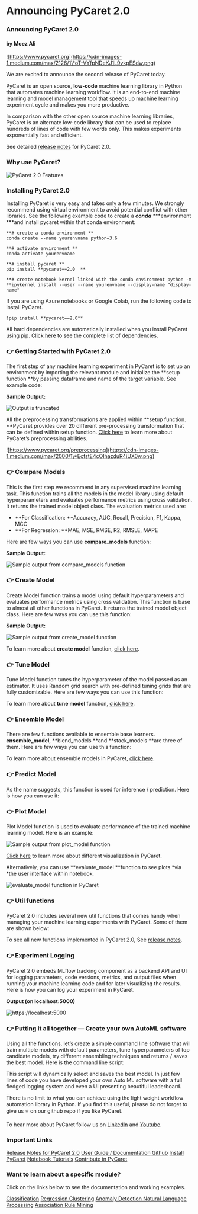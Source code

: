 # Announcing PyCaret 2.0

### Announcing PyCaret 2.0

#### by Moez Ali

![https://www.pycaret.org](https://cdn-images-1.medium.com/max/2126/1\*oT-VYfpNDeKJ1L9vkpESdw.png)

We are excited to announce the second release of PyCaret today.

PyCaret is an open source, **low-code** machine learning library in Python that automates machine learning workflow. It is an end-to-end machine learning and model management tool that speeds up machine learning experiment cycle and makes you more productive.

In comparison with the other open source machine learning libraries, PyCaret is an alternate low-code library that can be used to replace hundreds of lines of code with few words only. This makes experiments exponentially fast and efficient.

See detailed [release notes](https://github.com/pycaret/pycaret/releases/tag/2.0) for PyCaret 2.0.

### **Why use PyCaret?**

![PyCaret 2.0 Features](https://cdn-images-1.medium.com/max/2066/1\*wT0m1kx8WjY\_P7hrM6KDbA.png)

### Installing PyCaret 2.0

Installing PyCaret is very easy and takes only a few minutes. We strongly recommend using virtual environment to avoid potential conflict with other libraries. See the following example code to create a _**conda**_ \*\*\*environment \*\*\*and install pycaret within that conda environment:

```
**# create a conda environment **
conda create --name yourenvname python=3.6  

**# activate environment **
conda activate yourenvname  

**# install pycaret **
pip install **pycaret==2.0  **

**# create notebook kernel linked with the conda environment python -m **ipykernel install --user --name yourenvname --display-name "display-name"
```

If you are using Azure notebooks or Google Colab, run the following code to install PyCaret.

```
!pip install **pycaret==2.0**
```

All hard dependencies are automatically installed when you install PyCaret using pip. [Click here](https://github.com/pycaret/pycaret/blob/master/requirements.txt) to see the complete list of dependencies.

### 👉 Getting Started with PyCaret 2.0

The first step of any machine learning experiment in PyCaret is to set up an environment by importing the relevant module and initialize the \*\*setup function \*\*by passing dataframe and name of the target variable. See example code:

**Sample Output:**

![Output is truncated](https://cdn-images-1.medium.com/max/2000/1\*di8zOe7rN7kWHO8t-6C6hg.png)

All the preprocessing transformations are applied within \*\*setup function. \*\*PyCaret provides over 20 different pre-processing transformation that can be defined within setup function. [Click here](https://www.pycaret.org/preprocessing) to learn more about PyCaret’s preprocessing abilities.

![https://www.pycaret.org/preprocessing](https://cdn-images-1.medium.com/max/2000/1\*EcfstE4cOIhazduR4iUX0w.png)

### 👉 **Compare Models**

This is the first step we recommend in any supervised machine learning task. This function trains all the models in the model library using default hyperparameters and evaluates performance metrics using cross validation. It returns the trained model object class. The evaluation metrics used are:

* \*\*For Classification: \*\*Accuracy, AUC, Recall, Precision, F1, Kappa, MCC
* \*\*For Regression: \*\*MAE, MSE, RMSE, R2, RMSLE, MAPE

Here are few ways you can use **compare\_models** function:

**Sample Output:**

![Sample output from compare\_models function](https://cdn-images-1.medium.com/max/2000/1\*gUjKx0cQbpaWl226CzAdyw.png)

### 👉 **Create Model**

Create Model function trains a model using default hyperparameters and evaluates performance metrics using cross validation. This function is base to almost all other functions in PyCaret. It returns the trained model object class. Here are few ways you can use this function:

**Sample Output:**

![Sample output from create\_model function](https://cdn-images-1.medium.com/max/2000/1\*NDwHzljCyqQpkH55ogHzTA.png)

To learn more about **create model** function, [click here](https://www.pycaret.org/create-model).

### 👉 Tune Model

Tune Model function tunes the hyperparameter of the model passed as an estimator. It uses Random grid search with pre-defined tuning grids that are fully customizable. Here are few ways you can use this function:

To learn more about **tune model** function, [click here](https://www.pycaret.org/tune-model).

### 👉 Ensemble Model

There are few functions available to ensemble base learners. **ensemble\_model**, \*\*blend\_models \*\*and \*\*stack\_models \*\*are three of them. Here are few ways you can use this function:

To learn more about ensemble models in PyCaret, [click here](https://www.pycaret.org/ensemble-model).

### 👉 Predict Model

As the name suggests, this function is used for inference / prediction. Here is how you can use it:

### 👉 Plot Model

Plot Model function is used to evaluate performance of the trained machine learning model. Here is an example:

![Sample output from plot\_model function](https://cdn-images-1.medium.com/max/2000/1\*Do2ho2O\_fg8w62VPuwVm7g.png)

[Click here](https://www.pycaret.org/plot-model) to learn more about different visualization in PyCaret.

Alternatively, you can use \*\*evaluate\_model \*\*function to see plots \*via \*the user interface within notebook.

![evaluate\_model function in PyCaret](https://cdn-images-1.medium.com/max/2560/1\*AGsJlbX6bhCOG2r\_uhvkKg.gif)

### 👉 Util functions

PyCaret 2.0 includes several new util functions that comes handy when managing your machine learning experiments with PyCaret. Some of them are shown below:

To see all new functions implemented in PyCaret 2.0, See [release notes](https://github.com/pycaret/pycaret/releases/tag/2.0).

### 👉 Experiment Logging

PyCaret 2.0 embeds MLflow tracking component as a backend API and UI for logging parameters, code versions, metrics, and output files when running your machine learning code and for later visualizing the results. Here is how you can log your experiment in PyCaret.

**Output (on localhost:5000)**

![https://localhost:5000](https://cdn-images-1.medium.com/max/3788/1\*Z\_08utFByIK\_9nsps3rctA.png)

### 👉 Putting it all together — Create your own AutoML software

Using all the functions, let’s create a simple command line software that will train multiple models with default parameters, tune hyperparameters of top candidate models, try different ensembling techniques and returns / saves the best model. Here is the command line script:

This script will dynamically select and saves the best model. In just few lines of code you have developed your own Auto ML software with a full fledged logging system and even a UI presenting beautiful leaderboard.

There is no limit to what you can achieve using the light weight workflow automation library in Python. If you find this useful, please do not forget to give us ⭐️ on our github repo if you like PyCaret.

To hear more about PyCaret follow us on [LinkedIn](https://www.linkedin.com/company/pycaret/) and [Youtube](https://www.youtube.com/channel/UCxA1YTYJ9BEeo50lxyI\_B3g).

### Important Links

[Release Notes for PyCaret 2.0](https://github.com/pycaret/pycaret/releases/tag/2.0) [User Guide / Documentation](https://www.pycaret.org/guide)[ ](https://github.com/pycaret/pycaret/releases/tag/2.0)[Github](http://www.github.com/pycaret/pycaret) [Install PyCaret](https://www.pycaret.org/install) [Notebook Tutorials](https://www.pycaret.org/tutorial) [Contribute in PyCaret](https://www.pycaret.org/contribute)

### Want to learn about a specific module?

Click on the links below to see the documentation and working examples.

[Classification](https://www.pycaret.org/classification) [Regression ](https://www.pycaret.org/regression)[Clustering](https://www.pycaret.org/clustering) [Anomaly Detection ](https://www.pycaret.org/anomaly-detection)[Natural Language Processing](https://www.pycaret.org/nlp) [Association Rule Mining](https://www.pycaret.org/association-rules)
